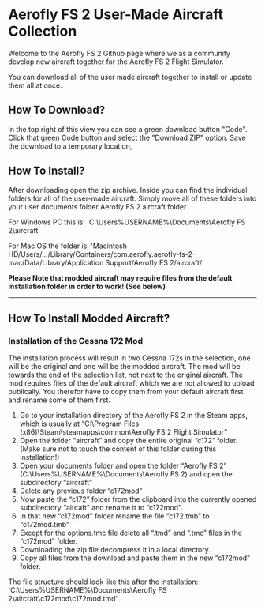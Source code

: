 # Aerofly FS 2 User-Made Aircraft Collection

Welcome to the Aerofly FS 2 Github page where we as a community develop new aircraft together for the Aerofly FS 2 Flight Simulator.

You can download all of the user made aircraft together to install or update them all at once.

## How To Download?

In the top right of this view you can see a green download button "Code".
Click that green Code button and select the "Download ZIP" option.
Save the download to a temporary location, 

## How To Install?
After downloading open the zip archive.
Inside you can find the individual folders for all of the user-made aircraft.
Simply move all of these folders into your user documents folder Aerofly FS 2 aircraft folder.

For Windows PC this is:
'C:\Users\%USERNAME%\Documents\Aerofly FS 2\aircraft\'

For Mac OS the folder is:
'Macintosh HD/Users/…/Library/Containers/com.aerofly.aerofly-fs-2-mac/Data/Library/Application Support/Aerofly FS 2/aircraft/'


**Please Note that modded aircraft may require files from the default installation folder in order to work! (See below)**


----


## How To Install Modded Aircraft?

### Installation of the Cessna 172 Mod

The installation process will result in two Cessna 172s in the selection, one will be the original and one will be the modded aircraft. The mod will be towards the end of the selection list, not next to the original aircraft.
The mod requires files of the default aircraft which we are not allowed to upload publically. You therefor have to copy them from your default aircraft first and rename some of them first.

1) Go to your installation directory of the Aerofly FS 2 in the Steam apps, which is usually at
“C:\Program Files (x86)\Steam\steamapps\common\Aerofly FS 2 Flight Simulator”
2) Open the folder “aircraft” and copy the entire original “c172” folder. (Make sure not to touch the content of this folder during this installation!)
3) Open your documents folder and open the folder “Aerofly FS 2” (C:\Users\%USERNAME%\Documents\Aerofly FS 2) and open the subdirectory “aircraft”
4) Delete any previous folder “c172mod”
5) Now paste the “c172” folder from the clipboard into the currently opened subdirectory “aircaft” and rename it to “c172mod”.
6) In that new “c172mod” folder rename the file “c172.tmb” to “c172mod.tmb”
7) Except for the options.tmc file delete all “.tmd” and “.tmc” files in the “c172mod” folder.
8) Downloading the zip file decompress it in a local directory.
9) Copy all files from the download and paste them in the new “c172mod” folder.

The file structure should look like this after the installation:
'C:\Users\%USERNAME%\Documents\Aerofly FS 2\aircraft\c172mod\c172mod.tmd'
